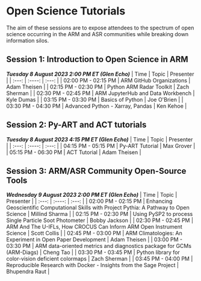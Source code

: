 # Open Science Tutorials

The aim of these sessions are to expose attendees to the spectrum of open science occurring in the ARM and ASR communities while breaking down information silos.

## Session 1: Introduction to Open Science in ARM 
***Tuesday 8 August 2023 2:00 PM ET (Glen Echo)***
| Time                | Topic                                | Presenter        |
| :---:               |    :----:                            |    :---:         |
| 02:00 PM - 02:15 PM | ARM GitHub Organizations             | Adam Theisen     |
| 02:15 PM - 02:30 PM | Python ARM Radar Toolkit             | Zach Sherman     |
| 02:30 PM - 02:45 PM | ARM JupyterHub and Data Workbench    | Kyle Dumas       |
| 03:15 PM - 03:30 PM | Basics of Python                     | Joe O'Brien      |
| 03:30 PM - 04:30 PM | Advanced Python - Xarray, Pandas     | Ken Kehoe        |

## Session 2: Py-ART and ACT tutorials
***Tuesday 8 August 2023 4:15 PM ET (Glen Echo)***
| Time                | Topic                                | Presenter        |
| :---:               |    :----:                            |    :---:         |
| 04:15 PM - 05:15 PM | Py-ART Tutorial                      | Max Grover       |
| 05:15 PM - 06:30 PM | ACT Tutorial                         | Adam Theisen     |

## Session 3: ARM/ASR Community Open-Source Tools
***Wednesday 9 August 2023 2:00 PM ET (Glen Echo)***
| Time                | Topic                                | Presenter        |
| :---:               |    :----:                            |    :---:         |
| 02:00 PM - 02:15 PM | Enhancing Geoscientific Computational Skills with Project Pythia: A Pathway to Open Science  | Millind Sharma     |
| 02:15 PM - 02:30 PM | Using PySP2 to process Single Particle Soot Photometer | Bobby Jackson |
| 02:30 PM - 02:45 PM | ARM And The U-IFLs, How CROCUS Can Inform ARM Open Instrument Science | Scott Collis  |
| 02:45 PM - 03:00 PM | ARM Climatologies: An Experiment in Open Paper Development | Adam Theisen      |
| 03:00 PM - 03:30 PM | ARM data-oriented metrics and diagnostics package for GCMs (ARM-Diags)  | Cheng Tao |
| 03:30 PM - 03:45 PM | Python library for color-vision deficient colormaps | Zach Sherman |
| 03:45 PM - 04:00 PM | Reproducible Research with Docker - Insights from the Sage Project  | Bhupendra Raut |
